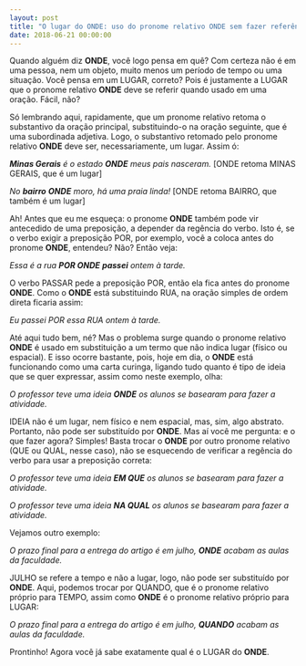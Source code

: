 ```yaml
---
layout: post
title: "O lugar do ONDE: uso do pronome relativo ONDE sem fazer referência a lugar"
date: 2018-06-21 00:00:00
---
```

Quando alguém diz **ONDE**, você logo pensa em quê? Com certeza não é em uma pessoa, nem um objeto, muito menos um período de tempo ou uma situação. Você pensa em um LUGAR, correto? Pois é justamente a LUGAR que o pronome relativo **ONDE** deve se referir quando usado em uma oração. Fácil, não? 

Só lembrando aqui, rapidamente, que um pronome relativo retoma o substantivo da oração principal, substituindo-o na oração seguinte, que é uma subordinada adjetiva. Logo, o substantivo retomado pelo pronome relativo **ONDE** deve ser, necessariamente, um lugar. Assim ó:

_**Minas Gerais** é o estado **ONDE** meus pais nasceram._ [ONDE retoma MINAS GERAIS, que é um lugar]

_No **bairro** **ONDE** moro, há uma praia linda!_ [ONDE retoma BAIRRO, que também é um lugar]

Ah! Antes que eu me esqueça: o pronome **ONDE** também pode vir antecedido de uma preposição, a depender da regência do verbo. Isto é, se o verbo exigir a preposição POR, por exemplo, você a coloca antes do pronome **ONDE**, entendeu? Não? Então veja:

_Essa é a rua **POR ONDE** **passei** ontem à tarde._ 

O verbo PASSAR pede a preposição POR, então ela fica antes do pronome **ONDE**. Como o **ONDE** está substituindo RUA, na oração simples de ordem direta ficaria assim:

_Eu passei POR essa RUA ontem à tarde._

Até aqui tudo bem, né? Mas o problema surge quando o pronome relativo **ONDE** é usado em substituição a um termo que não indica lugar (físico ou espacial). E isso ocorre bastante, pois, hoje em dia, o **ONDE** está funcionando como uma carta curinga, ligando tudo quanto é tipo de ideia que se quer expressar, assim como neste exemplo, olha:

_O professor teve uma ideia **ONDE** os alunos se basearam para fazer a atividade._

IDEIA não é um lugar, nem físico e nem espacial, mas, sim, algo abstrato. Portanto, não pode ser substituído por **ONDE**. Mas aí você me pergunta: e o que fazer agora? Simples! Basta trocar o **ONDE** por outro pronome relativo (QUE ou QUAL, nesse caso), não se esquecendo de verificar a regência do verbo para usar a preposição correta:

_O professor teve uma ideia **EM QUE** os alunos se basearam para fazer a atividade._

_O professor teve uma ideia **NA QUAL** os alunos se basearam para fazer a atividade._

Vejamos outro exemplo:

_O prazo final para a entrega do artigo é em julho, **ONDE** acabam as aulas da faculdade._ 

JULHO se refere a tempo e não a lugar, logo, não pode ser substituído por **ONDE**. Aqui, podemos trocar por QUANDO, que é o pronome relativo próprio para TEMPO, assim como **ONDE** é o pronome relativo próprio para LUGAR:

_O prazo final para a entrega do artigo é em julho, **QUANDO** acabam as aulas da faculdade._ 

Prontinho! Agora você já sabe exatamente qual é o LUGAR do **ONDE**.
